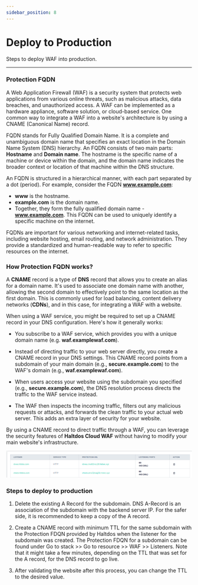 ```yaml
---
sidebar_position: 8
---
```

# Deploy to Production

Steps to deploy WAF into production.

---

### Protection FQDN
A Web Application Firewall (WAF) is a security system that protects web applications from various online threats, such as malicious attacks, data breaches, and unauthorized access. A WAF can be implemented as a hardware appliance, software solution, or cloud-based service. One common way to integrate a WAF into a website's architecture is by using a CNAME (Canonical Name) record.

FQDN stands for Fully Qualified Domain Name. It is a complete and unambiguous domain name that specifies an exact location in the Domain Name System (DNS) hierarchy. An FQDN consists of two main parts: **Hostname** and **Domain name**. The hostname is the specific name of a machine or device within the domain, and the domain name indicates the broader context or location of that machine within the DNS structure.

An FQDN is structured in a hierarchical manner, with each part separated by a dot (period). For example, consider the FQDN **www.example.com**:

- **www** is the hostname.
- **example.com** is the domain name.
- Together, they form the fully qualified domain name - **www.example.com**. This FQDN can be used to uniquely identify a specific machine on the internet.

FQDNs are important for various networking and internet-related tasks, including website hosting, email routing, and network administration. They provide a standardized and human-readable way to refer to specific resources on the internet.


### How Protection FQDN works?

A **CNAME** record is a type of **DNS** record that allows you to create an alias for a domain name. It's used to associate one domain name with another, allowing the second domain to effectively point to the same location as the first domain. This is commonly used for load balancing, content delivery networks (**CDNs**), and in this case, for integrating a WAF with a website.

When using a WAF service, you might be required to set up a CNAME record in your DNS configuration. Here's how it generally works:

- You subscribe to a WAF service, which provides you with a unique domain name (e.g. **waf.examplewaf.com**).

- Instead of directing traffic to your web server directly, you create a CNAME record in your DNS settings. This CNAME record points from a subdomain of your main domain (e.g., **secure.example.com**) to the WAF's domain (e.g., **waf.examplewaf.com**).

- When users access your website using the subdomain you specified (e.g., **secure.example.com**), the DNS resolution process directs the traffic to the WAF service instead.

- The WAF then inspects the incoming traffic, filters out any malicious requests or attacks, and forwards the clean traffic to your actual web server. This adds an extra layer of security for your website.

By using a CNAME record to direct traffic through a WAF, you can leverage the security features of **Haltdos Cloud WAF** without having to modify your main website's infrastructure.

![fdqn](/img/saas/fqdn.png)


### Steps to deploy to production

1. Delete the existing A Record for the subdomain. 
DNS A-Record is an association of the subdomain with the backend server IP. For the safer side, it is recommended to keep a copy of the A record.

2. Create a CNAME record with minimum TTL for the same subdomain with the Protection FDQN provided by Haltdos when the listener for the subdomain was created. The Protection FDQN for a subdomain can be found under Go to stack >> Go to resource >> WAF >> Listeners. Note that it might take a few minutes, depending on the TTL that was set for the A record, for the DNS record to go live.

3. After validating the website after this process, you can change the TTL to the desired value.
